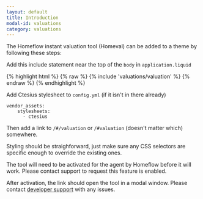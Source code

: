 ```yaml
---
layout: default
title: Introduction
modal-id: valuations
category: valuations
---
```


The Homeflow instant valuation tool (Homeval) can be added to a theme by following these steps:

Add this include statement near the top of the `body` in `application.liquid`

{% highlight html %}
  {% raw %}
    {% include 'valuations/valuation' %}
  {% endraw %}
{% endhighlight %}

Add Ctesius stylesheet to `config.yml` (if it isn't in there already)

```
vendor_assets:
    stylesheets:
      - ctesius
```

Then add a link to `/#/valuation` or `/#valuation` (doesn't matter which) somewhere.

Styling should be straighforward, just make sure any CSS selectors are specific enough to override the existing ones.

The tool will need to be activated for the agent by Homeflow before it will work. Please contact support to request this feature is enabled.

After activation, the link should open the tool in a modal window. Please contact [developer support](mailto:developer-support@homeflow.co.uk) with any issues.


